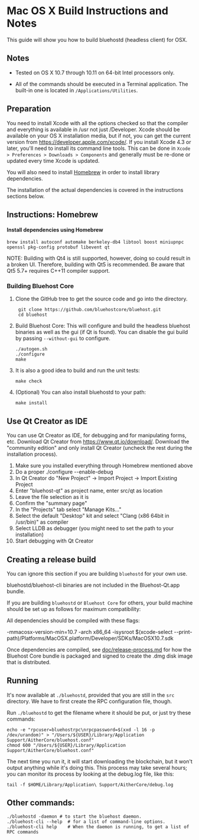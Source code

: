 Mac OS X Build Instructions and Notes
====================================
This guide will show you how to build bluehostd (headless client) for OSX.

Notes
-----

* Tested on OS X 10.7 through 10.11 on 64-bit Intel processors only.

* All of the commands should be executed in a Terminal application. The
built-in one is located in `/Applications/Utilities`.

Preparation
-----------

You need to install Xcode with all the options checked so that the compiler
and everything is available in /usr not just /Developer. Xcode should be
available on your OS X installation media, but if not, you can get the
current version from https://developer.apple.com/xcode/. If you install
Xcode 4.3 or later, you'll need to install its command line tools. This can
be done in `Xcode > Preferences > Downloads > Components` and generally must
be re-done or updated every time Xcode is updated.

You will also need to install [Homebrew](http://brew.sh) in order to install library
dependencies.

The installation of the actual dependencies is covered in the instructions
sections below.

Instructions: Homebrew
----------------------

#### Install dependencies using Homebrew

    brew install autoconf automake berkeley-db4 libtool boost miniupnpc openssl pkg-config protobuf libevent qt

NOTE: Building with Qt4 is still supported, however, doing so could result in a broken UI. Therefore, building with Qt5 is recommended. Be aware that Qt5 5.7+ requires C++11 compiler support.

### Building Bluehost Core

1. Clone the GitHub tree to get the source code and go into the directory.

        git clone https://github.com/bluehostcore/bluehost.git
        cd bluehost

2.  Build Bluehost Core:
    This will configure and build the headless bluehost binaries as well as the gui (if Qt is found).
    You can disable the gui build by passing `--without-gui` to configure.

        ./autogen.sh
        ./configure
        make

3.  It is also a good idea to build and run the unit tests:

        make check

4.  (Optional) You can also install bluehostd to your path:

        make install

Use Qt Creator as IDE
------------------------
You can use Qt Creator as IDE, for debugging and for manipulating forms, etc.
Download Qt Creator from https://www.qt.io/download/. Download the "community edition" and only install Qt Creator (uncheck the rest during the installation process).

1. Make sure you installed everything through Homebrew mentioned above
2. Do a proper ./configure --enable-debug
3. In Qt Creator do "New Project" -> Import Project -> Import Existing Project
4. Enter "bluehost-qt" as project name, enter src/qt as location
5. Leave the file selection as it is
6. Confirm the "summary page"
7. In the "Projects" tab select "Manage Kits..."
8. Select the default "Desktop" kit and select "Clang (x86 64bit in /usr/bin)" as compiler
9. Select LLDB as debugger (you might need to set the path to your installation)
10. Start debugging with Qt Creator

Creating a release build
------------------------
You can ignore this section if you are building `bluehostd` for your own use.

bluehostd/bluehost-cli binaries are not included in the Bluehost-Qt.app bundle.

If you are building `bluehostd` or `Bluehost Core` for others, your build machine should be set up
as follows for maximum compatibility:

All dependencies should be compiled with these flags:

 -mmacosx-version-min=10.7
 -arch x86_64
 -isysroot $(xcode-select --print-path)/Platforms/MacOSX.platform/Developer/SDKs/MacOSX10.7.sdk

Once dependencies are compiled, see [doc/release-process.md](release-process.md) for how the Bluehost Core
bundle is packaged and signed to create the .dmg disk image that is distributed.

Running
-------

It's now available at `./bluehostd`, provided that you are still in the `src`
directory. We have to first create the RPC configuration file, though.

Run `./bluehostd` to get the filename where it should be put, or just try these
commands:

    echo -e "rpcuser=bluehostrpc\nrpcpassword=$(xxd -l 16 -p /dev/urandom)" > "/Users/${USER}/Library/Application Support/AitherCore/bluehost.conf"
    chmod 600 "/Users/${USER}/Library/Application Support/AitherCore/bluehost.conf"

The next time you run it, it will start downloading the blockchain, but it won't
output anything while it's doing this. This process may take several hours;
you can monitor its process by looking at the debug.log file, like this:

    tail -f $HOME/Library/Application\ Support/AitherCore/debug.log

Other commands:
-------

    ./bluehostd -daemon # to start the bluehost daemon.
    ./bluehost-cli --help  # for a list of command-line options.
    ./bluehost-cli help    # When the daemon is running, to get a list of RPC commands
